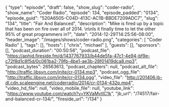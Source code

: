 {
  "type": "episode",
  "draft": false,
  "show_slug": "coder-radio",
  "show_name": "Coder Radio",
  "episode": 134,
  "episode_padded": "0134",
  "episode_guid": "520A6505-C04D-413C-AC1B-BBDE7209ADC7",
  "slug": "134",
  "title": "Fair And Balanced",
  "description": "Mike is fired up by a topic that has been on fire over all of 2014. \n\nIs it finally time to let the other 95% of great programmers in?",
  "date": "2014-12-29T14:25:56-08:00",
  "header_image": "/images/shows/coder-radio.png",
  "categories": [
    "Coder Radio"
  ],
  "tags": [],
  "hosts": [
    "chris",
    "michael"
  ],
  "guests": [],
  "sponsors": [],
  "podcast_duration": "00:50:56",
  "podcast_file": "https://aphid.fireside.fm/d/1437767933/b44de5fa-47c1-4e94-bf9e-c72f8d1c8f5d/0c061ba2-79fb-4be1-ae3b-28f01419dca8.mp3",
  "podcast_bytes": 26563613,
  "podcast_chapters": null,
  "podcast_alt_file": "http://traffic.libsyn.com/jnite/cr-0134.mp3",
  "podcast_ogg_file": "http://traffic.libsyn.com/jnite/cr-0134.ogg",
  "video_file": "http://201406.jb-dl.cdn.scaleengine.net/coderradio/2014/cr-0134-432p.mp4",
  "video_hd_file": null,
  "video_mobile_file": null,
  "youtube_link": "https://www.youtube.com/watch?v=YKVaMvtIC1k",
  "jb_url": "/74517/fair-and-balanced-cr-134/",
  "fireside_url": "/134"
}

